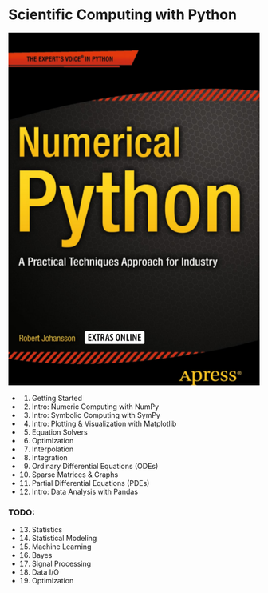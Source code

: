 # Scientific Computing with Python

![book-cover](pics/bookcover.png)

*  1. Getting Started
*  2. Intro: Numeric Computing with NumPy
*  3. Intro: Symbolic Computing with SymPy 
*  4. Intro: Plotting & Visualization with Matplotlib
*  5. Equation Solvers
*  6. Optimization
*  7. Interpolation
*  8. Integration
*  9. Ordinary Differential Equations (ODEs)
* 10. Sparse Matrices & Graphs
* 11. Partial Differential Equations (PDEs)
* 12. Intro: Data Analysis with Pandas

### TODO:

* 13. Statistics
* 14. Statistical Modeling
* 15. Machine Learning
* 16. Bayes
* 17. Signal Processing
* 18. Data I/O
* 19. Optimization
